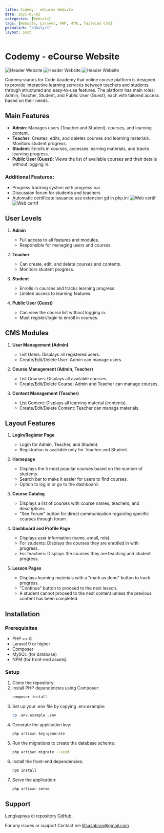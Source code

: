 ```yaml
---
title: Codemy - eCourse Website
date: 2025-05-02
categories: [Website]
tags: [Website, Laravel, PHP, HTML, Tailwind CSS]
permalink: "/daily/4"
layout: post
---
```


# Codemy - eCourse Website
![Header Website](/assets/images/web1.png)
![Header Website](/assets/images/web2.png)
![Header Website](/assets/images/web3.png)

Codemy stands for Code Academy that online course platform is designed to provide interactive learning services between teachers and students through structured and easy-to-use features. The platform has main roles: Admin, Teacher, Student, and Public User (Guest), each with tailored access based on their needs.

## Main Features
- **Admin**: Manages users (Teacher and Student), courses, and learning content.
- **Teacher**: Creates, edits, and deletes courses and learning materials. Monitors student progress.
- **Student**: Enrolls in courses, accesses learning materials, and tracks learning progress.
- **Public User (Guest)**: Views the list of available courses and their details without logging in.

### Additional Features:
- Progress tracking system with progress bar
- Discussion forum for students and teachers
- Automatic certificate issuance use extension gd in php.ini
![Web certif](/assets/images/web5.png)
![Web certif](/assets/images/web6.png)

## User Levels
1. **Admin**
   - Full access to all features and modules.
   - Responsible for managing users and courses.

2. **Teacher**
   - Can create, edit, and delete courses and contents.
   - Monitors student progress.

3. **Student**
   - Enrolls in courses and tracks learning progress.
   - Limited access to learning features.

4. **Public User (Guest)**
   - Can view the course list without logging in.
   - Must register/login to enroll in courses.

## CMS Modules
1. **User Management (Admin)**
   - List Users: Displays all registered users.
   - Create/Edit/Delete User: Admin can manage users.

2. **Course Management (Admin, Teacher)**
   - List Courses: Displays all available courses.
   - Create/Edit/Delete Course: Admin and Teacher can manage courses.

3. **Content Management (Teacher)**
   - List Content: Displays all learning material (contents).
   - Create/Edit/Delete Content: Teacher can manage materials.

## Layout Features
1. **Login/Register Page**
   - Login for Admin, Teacher, and Student.
   - Registration is available only for Teacher and Student.

2. **Homepage**
   - Displays the 5 most popular courses based on the number of students.
   - Search bar to make it easier for users to find courses.
   - Option to log in or go to the dashboard.

3. **Course Catalog**
   - Displays a list of courses with course names, teachers, and descriptions.
   - "See Forum" button for direct communication regarding specific courses through forum.

4. **Dashboard and Profile Page**
   - Displays user information (name, email, role).
   - For students: Displays the courses they are enrolled in with progress.
   - For teachers: Displays the courses they are teaching and student progress.

5. **Lesson Pages**
   - Displays learning materials with a "mark as done" button to track progress.
   - "Continue" button to proceed to the next lesson.
   - A student cannot proceed to the next content unless the previous content has been completed.

## Installation

### Prerequisites
- PHP >= 8
- Laravel 9 or higher
- Composer
- MySQL (for database)
- NPM (for front-end assets)

### Setup
1. Clone the repository:
2. Install PHP dependencies using Composer:
   ```bash
   composer install
3. Set up your .env file by copying .env.example:
   ```bash
   cp .env.example .env
4. Generate the application key:
   ```bash
   php artisan key:generate
5. Run the migrations to create the database schema:
   ```bash
   php artisan migrate --seed
6. Install the front-end dependencies:
   ```bash
   npm install
7. Serve the application:
   ```bash
   php artisan serve
   
## Support

Lengkapnya di repository
[GitHub](https://github.com/alifsarezkyrahmah/Codemy-eCourse-Website.git).

For any issues or support
Contact me lifsasabran@gmail.com

